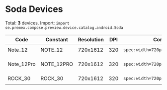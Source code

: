# Soda Devices

Total: **3** devices. Import: `import se.premex.compose.preview.device.catalog.android.Soda`

| Code | Constant | Resolution | DPI | Compose Spec | Preview Usage |
|------|----------|------------|-----|-------------|---------------|
| Note_12 | NOTE_12 | 720x1612 | 320 | `spec:width=720px,height=1612px,dpi=320` | `@Preview(device = Soda.NOTE_12)` |
| Note_12Pro | NOTE_12PRO | 720x1612 | 320 | `spec:width=720px,height=1612px,dpi=320` | `@Preview(device = Soda.NOTE_12PRO)` |
| ROCK_30 | ROCK_30 | 720x1612 | 320 | `spec:width=720px,height=1612px,dpi=320` | `@Preview(device = Soda.ROCK_30)` |

<!-- Generated automatically. Do not edit manually. -->
